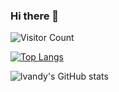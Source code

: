 ### Hi there 👋

<!--
**hilvandy/hilvandy** is a ✨ _special_ ✨ repository because its `README.md` (this file) appears on your GitHub profile.

Here are some ideas to get you started:

- 🔭 I’m currently working on ...
- 🌱 I’m currently learning ...
- 👯 I’m looking to collaborate on ...
- 🤔 I’m looking for help with ...
- 💬 Ask me about ...
- 📫 How to reach me: ...
- 😄 Pronouns: ...
- ⚡ Fun fact: ...
-->
![Visitor Count](https://profile-counter.glitch.me/hilvandy/count.svg)

[![Top Langs](https://github-readme-stats.vercel.app/api/top-langs/?username=hilvandy&layout=compact)](https://github.com/lvandy/github-readme-stats)

![lvandy's GitHub stats](https://github-readme-stats.vercel.app/api?username=hilvandy&show_icons=true&theme=tokyonight)
